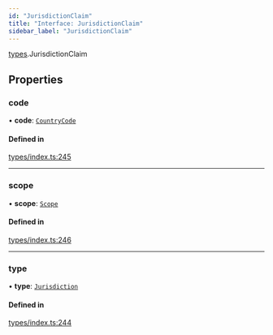 ```yaml
---
id: "JurisdictionClaim"
title: "Interface: JurisdictionClaim"
sidebar_label: "JurisdictionClaim"
---
```


[types](../../../modules/Types/Types.md).JurisdictionClaim

## Properties

### code

• **code**: [`CountryCode`](../../../enums/Generated/Types/CountryCode/CountryCode.md)

#### Defined in

[types/index.ts:245](https://github.com/PolymeshAssociation/polymesh-sdk/blob/5a778578/src/types/index.ts#L245)

___

### scope

• **scope**: [`Scope`](../Scope/Scope.md)

#### Defined in

[types/index.ts:246](https://github.com/PolymeshAssociation/polymesh-sdk/blob/5a778578/src/types/index.ts#L246)

___

### type

• **type**: [`Jurisdiction`](../../../enums/Types/ClaimType/ClaimType.md#jurisdiction)

#### Defined in

[types/index.ts:244](https://github.com/PolymeshAssociation/polymesh-sdk/blob/5a778578/src/types/index.ts#L244)
